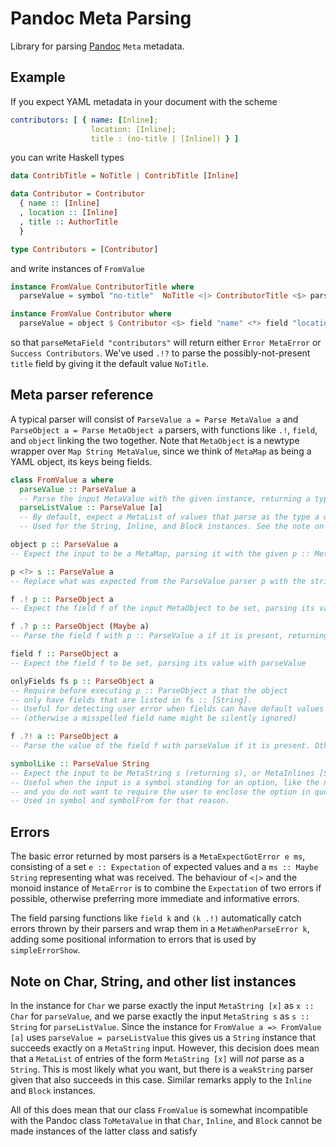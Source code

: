 # Pandoc Meta Parsing

Library for parsing [Pandoc](https://github.com/jgm/pandoc) `Meta` metadata.

## Example

If you expect YAML metadata in your document with the scheme

```yaml
contributors: [ { name: [Inline];
                  location: [Inline];
                  title : (no-title | [Inline]) } ]
```

you can write Haskell types

```haskell
data ContribTitle = NoTitle | ContribTitle [Inline]

data Contributor = Contributor
  { name :: [Inline]
  , location :: [Inline]
  , title :: AuthorTitle
  }

type Contributors = [Contributor]
```

and write instances of `FromValue`

```haskell
instance FromValue ContributorTitle where
  parseValue = symbol "no-title"  NoTitle <|> ContributorTitle <$> parseValue <?> "inline title"

instance FromValue Contributor where
  parseValue = object $ Contributor <$> field "name" <*> field "location" <*> "title" .?! NoTitle
```

so that `parseMetaField "contributors"` will return either `Error MetaError` or
`Success Contributors`. We've used `.!?` to parse the possibly-not-present `title`
field by giving it the default value `NoTitle`.

## Meta parser reference

A typical parser will consist of `ParseValue a = Parse MetaValue a` and
`ParseObject a = Parse MetaObject a` parsers, with functions like `.!`, `field`,
and `object` linking the two together. Note that `MetaObject` is a newtype
wrapper over `Map String MetaValue`, since we think of `MetaMap` as being a YAML
object, its keys being fields.

```haskell
class FromValue a where
  parseValue :: ParseValue a
  -- Parse the input MetaValue with the given instance, returning a type a.
  parseListValue :: ParseValue [a]
  -- By default, expect a MetaList of values that parse as the type a with the parseValue instance.
  -- Used for the String, Inline, and Block instances. See the note on list instances below.

object p :: ParseValue a
-- Expect the input to be a MetaMap, parsing it with the given p :: MetaObject parser.

p <?> s :: ParseValue a
-- Replace what was expected from the ParseValue parser p with the string s.

f .! p :: ParseObject a
-- Expect the field f of the input MetaObject to be set, parsing its value with the p :: ParseValue a parser

f .? p :: ParseObject (Maybe a)
-- Parse the field f with p :: ParseValue a if it is present, returning Just the result. Otherwise return Nothing.

field f :: ParseObject a
-- Expect the field f to be set, parsing its value with parseValue

onlyFields fs p :: ParseObject a
-- Require before executing p :: ParseObject a that the object 
-- only have fields that are listed in fs :: [String].
-- Useful for detecting user error when fields can have default values
-- (otherwise a misspelled field name might be silently ignored)

f .?! a :: ParseObject a
-- Parse the value of the field f with parseValue if it is present. Otherwise return a.

symbolLike :: ParseValue String
-- Expect the input to be MetaString s (returning s), or MetaInlines [Str s] (returning s).
-- Useful when the input is a symbol standing for an option, like the no-title above, 
-- and you do not want to require the user to enclose the option in quotation marks.
-- Used in symbol and symbolFrom for that reason.
```

## Errors

The basic error returned by most parsers is a `MetaExpectGotError e ms`,
consisting of a set `e :: Expectation` of expected values and a `ms :: Maybe
String` representing what was received. The behaviour of `<|>` and the monoid
instance of `MetaError` is to combine the `Expectation` of two errors if
possible, otherwise preferring more immediate and informative errors.

The field parsing functions like `field k` and `(k .!)` automatically catch errors
thrown by their parsers and wrap them in a `MetaWhenParseError k`, adding some
positional information to errors that is used by `simpleErrorShow`.

## Note on Char, String, and other list instances

In the instance for `Char` we parse exactly the input `MetaString [x]` as `x ::
Char` for `parseValue`, and we parse exactly the input `MetaString s` as `s ::
String` for `parseListValue`. Since the instance for `FromValue a => FromValue
[a]` uses `parseValue = parseListValue` this gives us a `String` instance that
succeeds exactly on a `MetaString` input. However, this decision does mean that
a `MetaList` of entries of the form `MetaString [x]` will _not_ parse as a
`String`. This is most likely what you want, but there is a `weakString` parser
given that also succeeds in this case. Similar remarks apply to the `Inline` and
`Block` instances.

All of this does mean that our class `FromValue` is somewhat incompatible with
the Pandoc class `ToMetaValue` in that `Char`, `Inline`, and `Block` cannot be
made instances of the latter class and satisfy

